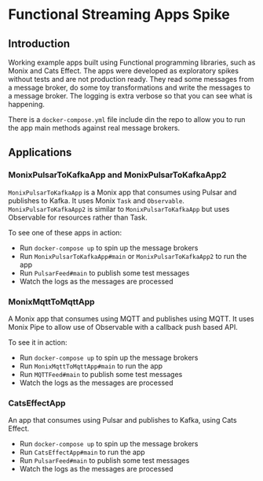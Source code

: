 # Functional Streaming Apps Spike

## Introduction

Working example apps built using Functional programming libraries, such as Monix and Cats Effect.
The apps were developed as exploratory spikes without tests and are not production ready.
They read some messages from a message broker, do some toy transformations and write the messages to a message broker.
The logging is extra verbose so that you can see what is happening.

There is a `docker-compose.yml` file include din the repo to allow you to run the app main methods against real message brokers.

## Applications
 
### MonixPulsarToKafkaApp and MonixPulsarToKafkaApp2

`MonixPulsarToKafkaApp` is a Monix app that consumes using Pulsar and publishes to Kafka. 
It uses Monix `Task` and `Observable`.
`MonixPulsarToKafkaApp2` is similar to `MonixPulsarToKafkaApp` but uses Observable for resources rather than Task. 

To see one of these apps in action:

* Run `docker-compose up` to spin up the message brokers
* Run `MonixPulsarToKafkaApp#main` or `MonixPulsarToKafkaApp2` to run the app
* Run `PulsarFeed#main` to publish some test messages
* Watch the logs as the messages are processed
 
### MonixMqttToMqttApp
 
A Monix app that consumes using MQTT and publishes using MQTT.
It uses Monix Pipe to allow use of Observable with a callback push based API.

To see it in action:

* Run `docker-compose up` to spin up the message brokers
* Run `MonixMqttToMqttApp#main` to run the app
* Run `MQTTFeed#main` to publish some test messages
* Watch the logs as the messages are processed

### CatsEffectApp

An app that consumes using Pulsar and publishes to Kafka, using Cats Effect. 

* Run `docker-compose up` to spin up the message brokers
* Run `CatsEffectApp#main` to run the app
* Run `PulsarFeed#main` to publish some test messages
* Watch the logs as the messages are processed